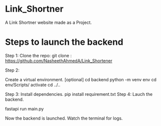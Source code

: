 # Link_Shortner
A Link Shortner website made as a Project.
# Steps to launch the backend


Step 1:
Clone the repo:
 git clone : https://github.com/NasheethAhmedA/Link_Shortener

Step 2:

Create a virtual environment. [optional]
cd backend
python -m venv env
cd env/Scripts/
activate
cd ../..

Step 3:
Install dependencies.
pip install requirement.txt
Step 4:
Lauch the backend.

fastapi run main.py

Now the backend is launched. Watch the terminal for logs.
